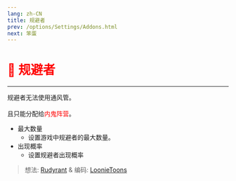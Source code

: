 ```yaml
---
lang: zh-CN
title: 规避者
prev: /options/Settings/Addons.html
next: 笨蛋
---
```


# <font color="red">🪫 <b>规避者</b></font> <Badge text="Impostor" type="tip" vertical="middle"/>

***

规避者无法使用通风管。<br><br>
且只能分配给<font color=red>内鬼阵营</font>。

- 最大数量
  - 设置游戏中规避者的最大数量。
- 出现概率
  - 设置规避者出现概率

> 想法: [Rudyrant](#) & 编码: [LoonieToons](https://github.com/Loonie-Toons)
